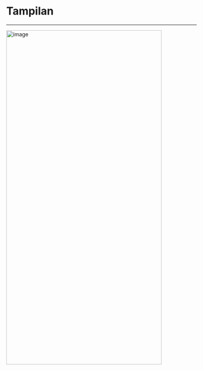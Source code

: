 # Tampilan 
-----------

<img width="411" height="885" alt="image" src="https://github.com/user-attachments/assets/f61f0773-3015-4ef8-b3ad-efe9a6bfa4e1" />
